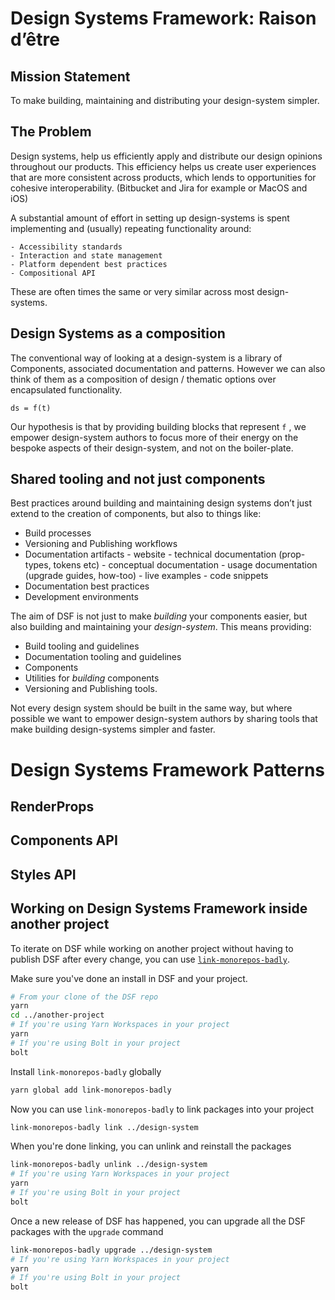 # Design Systems Framework: Raison d’être

## Mission Statement

To make building, maintaining and distributing your design-system simpler.

## The Problem

Design systems, help us efficiently apply and distribute our design opinions throughout our products. This efficiency helps us create user experiences that are more consistent across products, which lends to opportunities for cohesive interoperability. (Bitbucket and Jira for example or MacOS and iOS)

A substantial amount of effort in setting up design-systems is spent implementing and (usually) repeating functionality around:

    - Accessibility standards
    - Interaction and state management
    - Platform dependent best practices
    - Compositional API

These are often times the same or very similar across most design-systems.

## Design Systems as a composition

The conventional way of looking at a design-system is a library of Components, associated documentation and patterns. However we can also think of them as a composition of design / thematic options over encapsulated functionality.

```
ds = f(t)
```

Our hypothesis is that by providing building blocks that represent `f` , we empower design-system authors to focus more of their energy on the bespoke aspects of their design-system, and not on the boiler-plate.

## Shared tooling and not just components

Best practices around building and maintaining design systems don’t just extend to the creation of components, but also to things like:

- Build processes
- Versioning and Publishing workflows
- Documentation artifacts - website - technical documentation (prop-types, tokens etc) - conceptual documentation - usage documentation (upgrade guides, how-too) - live examples - code snippets
- Documentation best practices
- Development environments

The aim of DSF is not just to make _*building*_ your components easier, but also building and maintaining your _*design-system*_. This means providing:

- Build tooling and guidelines
- Documentation tooling and guidelines
- Components
- Utilities for _*building*_ components
- Versioning and Publishing tools.

Not every design system should be built in the same way, but where possible we want to empower design-system authors by sharing tools that make building design-systems simpler and faster.

# Design Systems Framework Patterns

## RenderProps

## Components API

## Styles API

## Working on Design Systems Framework inside another project

To iterate on DSF while working on another project without having to publish DSF after every change, you can use [`link-monorepos-badly`](https://github.com/mitchellhamilton/link-monorepos-badly).

Make sure you've done an install in DSF and your project.

```bash
# From your clone of the DSF repo
yarn
cd ../another-project
# If you're using Yarn Workspaces in your project
yarn
# If you're using Bolt in your project
bolt
```

Install `link-monorepos-badly` globally

```bash
yarn global add link-monorepos-badly
```

Now you can use `link-monorepos-badly` to link packages into your project

```bash
link-monorepos-badly link ../design-system
```

When you're done linking, you can unlink and reinstall the packages

```bash
link-monorepos-badly unlink ../design-system
# If you're using Yarn Workspaces in your project
yarn
# If you're using Bolt in your project
bolt
```

Once a new release of DSF has happened, you can upgrade all the DSF packages with the `upgrade` command

```bash
link-monorepos-badly upgrade ../design-system
# If you're using Yarn Workspaces in your project
yarn
# If you're using Bolt in your project
bolt
```
